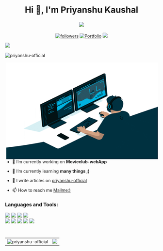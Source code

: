 <h1 align="center">Hi 👋, I'm Priyanshu Kaushal</h1>
<h3 align="center">
  <img src="https://readme-typing-svg.herokuapp.com/?lines=I%20am%20Open-Source%20Enthusiast;I%20💙%20Community;Programming%20Rule:%20IF%20IT%20WORKS%20DON'T%20TOUCH%20IT%20😉;I%20am%20Developer%20from%20India;&center=true&width=570&height=45"></a>
</h3>

<p align="center">
<a href="https://twitter.com/_priyanshu_1"><img alt="followers" title="Follow me on Twitter" src="https://img.shields.io/badge/Twitter-1DA1F2?style=for-the-badge&logo=twitter&logoColor=white"/></a>
  <a href="https://priyanshu-official.netlify.app/"><img alt="Portfolio" title="Portfolio" src="https://img.shields.io/badge/-Portfolio-000000?style=for-the-badge&logo=koding&logoColor=white"/></a>
<a href="https://linkedin.com/in/priyanshuofficial"><img src="https://img.shields.io/badge/linkedin-%230077B5.svg?&style=for-the-badge&logo=linkedin&logoColor=white"></a>


</p>

<a href="#"><img src="https://user-images.githubusercontent.com/73097560/115834477-dbab4500-a447-11eb-908a-139a6edaec5c.gif"></a>
<p align="left"> <img src="https://komarev.com/ghpvc/?username=priyanshu-official&label=Profile%20views&color=0e75b6&style=flat" alt="priyanshu-official" /> </p>
  
  <img align="right" alt="GIF" src="giphy.gif" width="500" height="320" />


- 🔭 I’m currently working on **Movieclub-webApp**

- 🌱 I’m currently learning **many things ;)**

- 📝 I write articles on [priyanshu-official](https://hashnode.com/@priyanshu-official)

- 📫 How to reach me [Mailme:)](mailto:priyanshukaushal878@gmail.com)

<h3 align="left">Languages and Tools:</h3>
<p align="left"> 
<img src="https://img.shields.io/badge/Python-4B8BBE?style=for-the-badge&logo=python&logoColor=white">
<img src="https://img.shields.io/badge/HTML5-E34F26?style=for-the-badge&logo=html5&logoColor=white">
<img src="https://img.shields.io/badge/CSS3-1572B6?style=for-the-badge&logo=css3&logoColor=white">
<img src="https://img.shields.io/badge/JavaScript-F7DF1E?style=for-the-badge&logo=javascript&logoColor=black"></br>
<img src="https://img.shields.io/badge/bootstrap%20-%23563D7C.svg?&style=for-the-badge&logo=bootstrap&logoColor=white"/>  
<img src="https://img.shields.io/badge/Git-F05032?style=for-the-badge&logo=git&logoColor=white">
<img src="https://img.shields.io/badge/Windows-0078D6?style=for-the-badge&logo=windows&logoColor=white">
<img src="https://img.shields.io/badge/Ubuntu-E95420?style=for-the-badge&logo=ubuntu&logoColor=white">
<img src="https://img.shields.io/badge/Vs_Code-0078D4?style=for-the-badge&logo=visual%20studio%20code&logoColor=white">
</p>



<br/>
<table>
  <tr>
    <td>
     <img src="https://github-readme-stats.vercel.app/api?username=Priyanshu-official&show_icons=true&locale=en&count_private=true&hide_border=true" alt="priyanshu-official" />
    </td>
    <td> 
       <img src ="http://github-readme-streak-stats.herokuapp.com?user=priyanshu-official&hide_border=true" />
    </td>
</table>
